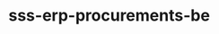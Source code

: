 # sss-erp-procurements-be


<!-- Security scan triggered at 2025-09-02 00:41:15 -->

<!-- Security scan triggered at 2025-09-09 05:29:22 -->

<!-- Security scan triggered at 2025-09-28 15:32:14 -->